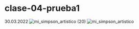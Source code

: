 # clase-04-prueba1
30.03.2022
![mi_simpson_artistico (20)](https://user-images.githubusercontent.com/86998375/160859350-81e38331-d6f6-4860-83be-341fae1aff70.jpg)
![mi_simpson_artistico](https://user-images.githubusercontent.com/86998375/160859369-9a7da3f4-337a-4401-8c12-169e9a5074e5.jpg)
